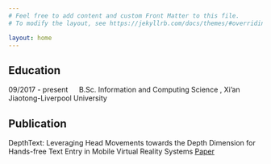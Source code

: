 ```yaml
---
# Feel free to add content and custom Front Matter to this file.
# To modify the layout, see https://jekyllrb.com/docs/themes/#overriding-theme-defaults

layout: home
---
```


## Education

09/2017 - present &emsp; B.Sc. Information and Computing Science , Xi’an Jiaotong-Liverpool University

## Publication

DepthText: Leveraging Head Movements towards the Depth Dimension for Hands-free Text Entry in Mobile Virtual Reality Systems [Paper](papers/19_DepthMove.pdf)

